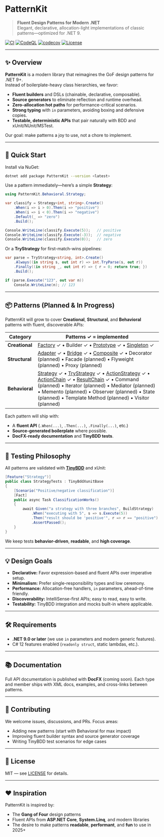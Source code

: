 # PatternKit

> **Fluent Design Patterns for Modern .NET**  
> Elegant, declarative, allocation-light implementations of classic patterns—optimized for .NET 9.


[![CI](https://github.com/JerrettDavis/PatternKit/actions/workflows/ci.yml/badge.svg)](https://github.com/JerrettDavis/PatternKit/actions/workflows/ci.yml)
[![CodeQL](https://github.com/JerrettDavis/PatternKit/actions/workflows/codeql-analysis.yml/badge.svg)](https://github.com/JerrettDavis/PatternKit/security/code-scanning)
[![codecov](https://codecov.io/gh/JerrettDavis/PatternKit/graph/badge.svg?token=I0LO3HLUTP)](https://codecov.io/gh/JerrettDavis/PatternKit)
[![License](https://img.shields.io/badge/license-MIT-green.svg?style=flat-square)](LICENSE)

---

## ✨ Overview

**PatternKit** is a modern library that reimagines the GoF design patterns for .NET 9+.  
Instead of boilerplate-heavy class hierarchies, we favor:

- **Fluent builders** and DSLs (chainable, declarative, composable).
- **Source generators** to eliminate reflection and runtime overhead.
- **Zero-allocation hot paths** for performance-critical scenarios.
- **Strong typing** with `in` parameters, avoiding boxing and defensive copies.
- **Testable, deterministic APIs** that pair naturally with BDD and xUnit/NUnit/MSTest.

Our goal: make patterns a joy to use, not a chore to implement.

---

## 🚀 Quick Start

Install via NuGet:

```bash
dotnet add package PatternKit --version <latest>
```

Use a pattern immediately—here’s a simple **Strategy**:

```csharp
using PatternKit.Behavioral.Strategy;

var classify = Strategy<int, string>.Create()
    .When(i => i > 0).Then(i => "positive")
    .When(i => i < 0).Then(i => "negative")
    .Default(_ => "zero")
    .Build();

Console.WriteLine(classify.Execute(5));   // positive
Console.WriteLine(classify.Execute(-3));  // negative
Console.WriteLine(classify.Execute(0));   // zero
```

Or a **TryStrategy** for first-match-wins pipelines:

```csharp
var parse = TryStrategy<string, int>.Create()
    .Always((in string s, out int r) => int.TryParse(s, out r))
    .Finally((in string _, out int r) => { r = 0; return true; })
    .Build();

if (parse.Execute("123", out var n))
    Console.WriteLine(n); // 123
```

---

## 📦 Patterns (Planned & In Progress)

PatternKit will grow to cover **Creational**, **Structural**, and **Behavioral** patterns with fluent, discoverable APIs:

| Category       | Patterns ✓ = implemented                                                                                                                                                                                                                                                                                                                                                                                                                                                                                             |
| -------------- |----------------------------------------------------------------------------------------------------------------------------------------------------------------------------------------------------------------------------------------------------------------------------------------------------------------------------------------------------------------------------------------------------------------------------------------------------------------------------------------------------------------------|
| **Creational** | [Factory](docs/patterns/creational/factory/factory.md) ✓ • Builder ✓ • [Prototype](docs/patterns/creational/prototype/prototype.md) ✓ • [Singleton](docs/patterns/creational/singleton/singleton.md) ✓                                                                                                                                                                                                                                                                                                               |
| **Structural** | [Adapter](docs/patterns/structural/adapter/fluent-adapter.md) ✓ • [Bridge](docs/patterns/structural/bridge/bridge.md) ✓ • [Composite](docs/patterns/structural/composite/composite.md) ✓ • Decorator (planned) • Facade (planned) • Flyweight (planned) • Proxy (planned)                                                                                                                                                                                                                                                   |
| **Behavioral** | [Strategy](docs/patterns/behavioral/strategy/strategy.md) ✓ • [TryStrategy](docs/patterns/behavioral/strategy/trystrategy.md) ✓ • [ActionStrategy](docs/patterns/behavioral/strategy/actionstrategy.md) ✓ • [ActionChain](docs/patterns/behavioral/chain/actionchain.md) ✓ • [ResultChain](docs/patterns/behavioral/chain/resultchain.md) ✓ • Command (planned) • Iterator (planned) • Mediator (planned) • Memento (planned) • Observer (planned) • State (planned) • Template Method (planned) • Visitor (planned) |

Each pattern will ship with:

* A **fluent API** (`.When(...)`, `.Then(...)`, `.Finally(...)`, etc.)
* **Source-generated boilerplate** where possible.
* **DocFX-ready documentation** and **TinyBDD tests**.

---

## 🧪 Testing Philosophy

All patterns are validated with **[TinyBDD](https://github.com/jerrettdavis/TinyBdd)** and xUnit:

```csharp
[Feature("Strategy")]
public class StrategyTests : TinyBddXunitBase
{
    [Scenario("Positive/negative classification")]
    [Fact]
    public async Task ClassificationWorks()
    {
        await Given("a strategy with three branches", BuildStrategy)
            .When("executing with 5", s => s.Execute(5))
            .Then("result should be 'positive'", r => r == "positive")
            .AssertPassed();
    }
}
```

We keep tests **behavior-driven**, **readable**, and **high coverage**.

---


## 💡 Design Goals

* **Declarative:** Favor expression-based and fluent APIs over imperative setup.
* **Minimalism:** Prefer single-responsibility types and low ceremony.
* **Performance:** Allocation-free handlers, `in` parameters, ahead-of-time friendly.
* **Discoverability:** IntelliSense-first APIs; easy to read, easy to write.
* **Testability:** TinyBDD integration and mocks built-in where applicable.

---

## 🛠 Requirements

* **.NET 9.0 or later** (we use `in` parameters and modern generic features).
* C# 12 features enabled (`readonly struct`, static lambdas, etc.).

---

## 📚 Documentation

Full API documentation is published with **DocFX** (coming soon).
Each type and member ships with XML docs, examples, and cross-links between patterns.

---

## 🤝 Contributing

We welcome issues, discussions, and PRs.
Focus areas:

* Adding new patterns (start with Behavioral for max impact)
* Improving fluent builder syntax and source generator coverage
* Writing TinyBDD test scenarios for edge cases

---

## 📄 License

MIT — see [LICENSE](LICENSE) for details.

---

## ❤️ Inspiration

PatternKit is inspired by:

* The **Gang of Four** design patterns
* Fluent APIs from **ASP.NET Core**, **System.Linq**, and modern libraries
* The desire to make patterns **readable**, **performant**, and **fun** to use in 2025+

